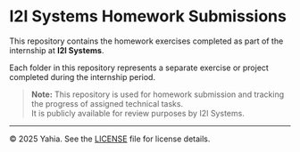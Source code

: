 # I2I Systems Homework Submissions

This repository contains the homework exercises completed as part of the internship at **I2I Systems**.

Each folder in this repository represents a separate exercise or project completed during the internship period.

> **Note:** This repository is used for homework submission and tracking the progress of assigned technical tasks.  
It is publicly available for review purposes by I2I Systems.

---

© 2025 Yahia. See the [LICENSE](LICENSE) file for license details.
